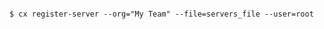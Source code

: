<!-- usedin: [ _includes/_inlines/Deployment/common/registered-servers/registered-servers_cloud-66-toolbelt-v1.md] -->

```

$ cx register-server --org="My Team" --file=servers_file --user=root

```
